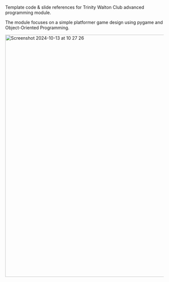 Template code & slide references for Trinity Walton Club advanced programming module. 

The module focuses on a simple platformer game design using pygame and Object-Oriented Programming. 

<img width="771" alt="Screenshot 2024-10-13 at 10 27 26" src="https://github.com/user-attachments/assets/cfc2102e-8eac-437f-a058-d3b80dd00424">
